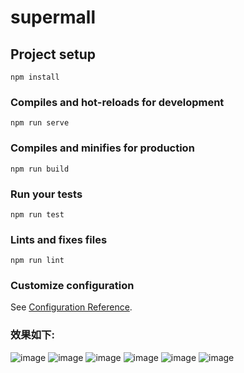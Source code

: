 # supermall

## Project setup
```
npm install
```

### Compiles and hot-reloads for development
```
npm run serve
```

### Compiles and minifies for production
```
npm run build
```

### Run your tests
```
npm run test
```

### Lints and fixes files
```
npm run lint
```

### Customize configuration
See [Configuration Reference](https://cli.vuejs.org/config/).

### 效果如下:
![image](https://github.com/asdlfjfk/supermall/blob/main/src/assets/img/other/170112.png)
![image](https://github.com/asdlfjfk/supermall/blob/main/src/assets/img/other/170136.png)
![image](https://github.com/asdlfjfk/supermall/blob/main/src/assets/img/other/170231.png)
![image](https://github.com/asdlfjfk/supermall/blob/main/src/assets/img/other/170306.png)
![image](https://github.com/asdlfjfk/supermall/blob/main/src/assets/img/other/170322.png)
![image](https://github.com/asdlfjfk/supermall/blob/main/src/assets/img/other/170339.png)
